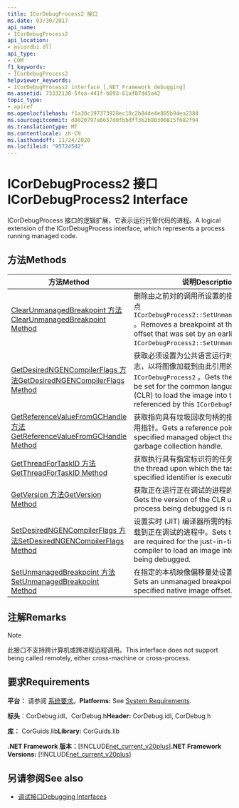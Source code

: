 ```yaml
---
title: ICorDebugProcess2 接口
ms.date: 03/30/2017
api_name:
- ICorDebugProcess2
api_location:
- mscordbi.dll
api_type:
- COM
f1_keywords:
- ICorDebugProcess2
helpviewer_keywords:
- ICorDebugProcess2 interface [.NET Framework debugging]
ms.assetid: 73332138-5fea-441f-b893-61af87d45a42
topic_type:
- apiref
ms.openlocfilehash: f1a30c197373928ec10c2b84de4e805b94ea2384
ms.sourcegitcommit: d8020797a6657d0fbbdff362b80300815f682f94
ms.translationtype: MT
ms.contentlocale: zh-CN
ms.lasthandoff: 11/24/2020
ms.locfileid: "95724502"
---
```

# <a name="icordebugprocess2-interface"></a><span data-ttu-id="8ed10-102">ICorDebugProcess2 接口</span><span class="sxs-lookup"><span data-stu-id="8ed10-102">ICorDebugProcess2 Interface</span></span>

<span data-ttu-id="8ed10-103">ICorDebugProcess 接口的逻辑扩展，它表示运行托管代码的进程。</span><span class="sxs-lookup"><span data-stu-id="8ed10-103">A logical extension of the ICorDebugProcess interface, which represents a process running managed code.</span></span>  
  
## <a name="methods"></a><span data-ttu-id="8ed10-104">方法</span><span class="sxs-lookup"><span data-stu-id="8ed10-104">Methods</span></span>  
  
|<span data-ttu-id="8ed10-105">方法</span><span class="sxs-lookup"><span data-stu-id="8ed10-105">Method</span></span>|<span data-ttu-id="8ed10-106">说明</span><span class="sxs-lookup"><span data-stu-id="8ed10-106">Description</span></span>|  
|------------|-----------------|  
|[<span data-ttu-id="8ed10-107">ClearUnmanagedBreakpoint 方法</span><span class="sxs-lookup"><span data-stu-id="8ed10-107">ClearUnmanagedBreakpoint Method</span></span>](icordebugprocess2-clearunmanagedbreakpoint-method.md)|<span data-ttu-id="8ed10-108">删除由之前对的调用所设置的指定偏移量处的断点 `ICorDebugProcess2::SetUnmanagedBreakpoint` 。</span><span class="sxs-lookup"><span data-stu-id="8ed10-108">Removes a breakpoint at the specified offset that was set by an earlier call to `ICorDebugProcess2::SetUnmanagedBreakpoint`.</span></span>|  
|[<span data-ttu-id="8ed10-109">GetDesiredNGENCompilerFlags 方法</span><span class="sxs-lookup"><span data-stu-id="8ed10-109">GetDesiredNGENCompilerFlags Method</span></span>](icordebugprocess2-getdesiredngencompilerflags-method.md)|<span data-ttu-id="8ed10-110">获取必须设置为公共语言运行时 (CLR) 的标志，以将图像加载到由此引用的进程中 `ICorDebugProcess2` 。</span><span class="sxs-lookup"><span data-stu-id="8ed10-110">Gets the flags that must be set for the common language runtime (CLR) to load the image into the process referenced by this `ICorDebugProcess2`.</span></span>|  
|[<span data-ttu-id="8ed10-111">GetReferenceValueFromGCHandle 方法</span><span class="sxs-lookup"><span data-stu-id="8ed10-111">GetReferenceValueFromGCHandle Method</span></span>](icordebugprocess2-getreferencevaluefromgchandle-method.md)|<span data-ttu-id="8ed10-112">获取指向具有垃圾回收句柄的指定托管对象的引用指针。</span><span class="sxs-lookup"><span data-stu-id="8ed10-112">Gets a reference pointer to the specified managed object that has a garbage collection handle.</span></span>|  
|[<span data-ttu-id="8ed10-113">GetThreadForTaskID 方法</span><span class="sxs-lookup"><span data-stu-id="8ed10-113">GetThreadForTaskID Method</span></span>](icordebugprocess2-getthreadfortaskid-method.md)|<span data-ttu-id="8ed10-114">获取执行具有指定标识符的任务的线程。</span><span class="sxs-lookup"><span data-stu-id="8ed10-114">Gets the thread upon which the task with the specified identifier is executing.</span></span>|  
|[<span data-ttu-id="8ed10-115">GetVersion 方法</span><span class="sxs-lookup"><span data-stu-id="8ed10-115">GetVersion Method</span></span>](icordebugprocess2-getversion-method.md)|<span data-ttu-id="8ed10-116">获取正在运行正在调试的进程的 CLR 的版本。</span><span class="sxs-lookup"><span data-stu-id="8ed10-116">Gets the version of the CLR upon which the process being debugged is running.</span></span>|  
|[<span data-ttu-id="8ed10-117">SetDesiredNGENCompilerFlags 方法</span><span class="sxs-lookup"><span data-stu-id="8ed10-117">SetDesiredNGENCompilerFlags Method</span></span>](icordebugprocess2-setdesiredngencompilerflags-method.md)|<span data-ttu-id="8ed10-118">设置实时 (JIT) 编译器所需的标志，以将图像加载到正在调试的进程中。</span><span class="sxs-lookup"><span data-stu-id="8ed10-118">Sets the flags that are required for the just-in-time (JIT) compiler to load an image into the process being debugged.</span></span>|  
|[<span data-ttu-id="8ed10-119">SetUnmanagedBreakpoint 方法</span><span class="sxs-lookup"><span data-stu-id="8ed10-119">SetUnmanagedBreakpoint Method</span></span>](icordebugprocess2-setunmanagedbreakpoint-method.md)|<span data-ttu-id="8ed10-120">在指定的本机映像偏移量处设置非托管断点。</span><span class="sxs-lookup"><span data-stu-id="8ed10-120">Sets an unmanaged breakpoint at the specified native image offset.</span></span>|  
  
## <a name="remarks"></a><span data-ttu-id="8ed10-121">注解</span><span class="sxs-lookup"><span data-stu-id="8ed10-121">Remarks</span></span>  
  
> [!NOTE]
> <span data-ttu-id="8ed10-122">此接口不支持跨计算机或跨进程远程调用。</span><span class="sxs-lookup"><span data-stu-id="8ed10-122">This interface does not support being called remotely, either cross-machine or cross-process.</span></span>  
  
## <a name="requirements"></a><span data-ttu-id="8ed10-123">要求</span><span class="sxs-lookup"><span data-stu-id="8ed10-123">Requirements</span></span>  

 <span data-ttu-id="8ed10-124">**平台：** 请参阅 [系统要求](../../get-started/system-requirements.md)。</span><span class="sxs-lookup"><span data-stu-id="8ed10-124">**Platforms:** See [System Requirements](../../get-started/system-requirements.md).</span></span>  
  
 <span data-ttu-id="8ed10-125">**标头**：CorDebug.idl、CorDebug.h</span><span class="sxs-lookup"><span data-stu-id="8ed10-125">**Header:** CorDebug.idl, CorDebug.h</span></span>  
  
 <span data-ttu-id="8ed10-126">**库：** CorGuids.lib</span><span class="sxs-lookup"><span data-stu-id="8ed10-126">**Library:** CorGuids.lib</span></span>  
  
 <span data-ttu-id="8ed10-127">**.NET Framework 版本：**[!INCLUDE[net_current_v20plus](../../../../includes/net-current-v20plus-md.md)]</span><span class="sxs-lookup"><span data-stu-id="8ed10-127">**.NET Framework Versions:** [!INCLUDE[net_current_v20plus](../../../../includes/net-current-v20plus-md.md)]</span></span>  
  
## <a name="see-also"></a><span data-ttu-id="8ed10-128">另请参阅</span><span class="sxs-lookup"><span data-stu-id="8ed10-128">See also</span></span>

- [<span data-ttu-id="8ed10-129">调试接口</span><span class="sxs-lookup"><span data-stu-id="8ed10-129">Debugging Interfaces</span></span>](debugging-interfaces.md)
